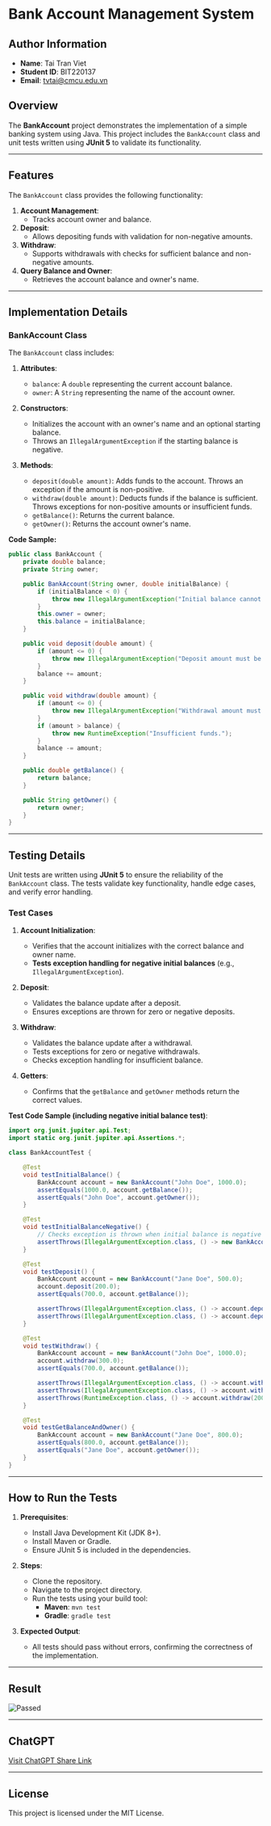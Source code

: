 # Bank Account Management System

## **Author Information**
- **Name**: Tai Tran Viet
- **Student ID**: BIT220137
- **Email**: tvtai@cmcu.edu.vn


## Overview

The **BankAccount** project demonstrates the implementation of a simple banking system using Java. This project includes the `BankAccount` class and unit tests written using **JUnit 5** to validate its functionality.

---

## Features

The `BankAccount` class provides the following functionality:
1. **Account Management**:
    - Tracks account owner and balance.
2. **Deposit**:
    - Allows depositing funds with validation for non-negative amounts.
3. **Withdraw**:
    - Supports withdrawals with checks for sufficient balance and non-negative amounts.
4. **Query Balance and Owner**:
    - Retrieves the account balance and owner's name.

---

## Implementation Details

### **BankAccount Class**

The `BankAccount` class includes:

1. **Attributes**:
    - `balance`: A `double` representing the current account balance.
    - `owner`: A `String` representing the name of the account owner.

2. **Constructors**:
    - Initializes the account with an owner's name and an optional starting balance.
    - Throws an `IllegalArgumentException` if the starting balance is negative.

3. **Methods**:
    - `deposit(double amount)`: Adds funds to the account. Throws an exception if the amount is non-positive.
    - `withdraw(double amount)`: Deducts funds if the balance is sufficient. Throws exceptions for non-positive amounts or insufficient funds.
    - `getBalance()`: Returns the current balance.
    - `getOwner()`: Returns the account owner's name.

**Code Sample:**
```java
public class BankAccount {
    private double balance;
    private String owner;

    public BankAccount(String owner, double initialBalance) {
        if (initialBalance < 0) {
            throw new IllegalArgumentException("Initial balance cannot be negative.");
        }
        this.owner = owner;
        this.balance = initialBalance;
    }

    public void deposit(double amount) {
        if (amount <= 0) {
            throw new IllegalArgumentException("Deposit amount must be positive.");
        }
        balance += amount;
    }

    public void withdraw(double amount) {
        if (amount <= 0) {
            throw new IllegalArgumentException("Withdrawal amount must be positive.");
        }
        if (amount > balance) {
            throw new RuntimeException("Insufficient funds.");
        }
        balance -= amount;
    }

    public double getBalance() {
        return balance;
    }

    public String getOwner() {
        return owner;
    }
}
```

---

## Testing Details

Unit tests are written using **JUnit 5** to ensure the reliability of the `BankAccount` class. The tests validate key functionality, handle edge cases, and verify error handling.

### **Test Cases**

1. **Account Initialization**:
   - Verifies that the account initializes with the correct balance and owner name.
   - **Tests exception handling for negative initial balances** (e.g., `IllegalArgumentException`).

2. **Deposit**:
   - Validates the balance update after a deposit.
   - Ensures exceptions are thrown for zero or negative deposits.

3. **Withdraw**:
   - Validates the balance update after a withdrawal.
   - Tests exceptions for zero or negative withdrawals.
   - Checks exception handling for insufficient balance.

4. **Getters**:
   - Confirms that the `getBalance` and `getOwner` methods return the correct values.

**Test Code Sample (including negative initial balance test)**:
```java
import org.junit.jupiter.api.Test;
import static org.junit.jupiter.api.Assertions.*;

class BankAccountTest {

    @Test
    void testInitialBalance() {
        BankAccount account = new BankAccount("John Doe", 1000.0);
        assertEquals(1000.0, account.getBalance());
        assertEquals("John Doe", account.getOwner());
    }

    @Test
    void testInitialBalanceNegative() {
        // Checks exception is thrown when initial balance is negative
        assertThrows(IllegalArgumentException.class, () -> new BankAccount("Invalid User", -500.0));
    }

    @Test
    void testDeposit() {
        BankAccount account = new BankAccount("Jane Doe", 500.0);
        account.deposit(200.0);
        assertEquals(700.0, account.getBalance());

        assertThrows(IllegalArgumentException.class, () -> account.deposit(0));
        assertThrows(IllegalArgumentException.class, () -> account.deposit(-100));
    }

    @Test
    void testWithdraw() {
        BankAccount account = new BankAccount("John Doe", 1000.0);
        account.withdraw(300.0);
        assertEquals(700.0, account.getBalance());

        assertThrows(IllegalArgumentException.class, () -> account.withdraw(0));
        assertThrows(IllegalArgumentException.class, () -> account.withdraw(-50));
        assertThrows(RuntimeException.class, () -> account.withdraw(2000));
    }

    @Test
    void testGetBalanceAndOwner() {
        BankAccount account = new BankAccount("Jane Doe", 800.0);
        assertEquals(800.0, account.getBalance());
        assertEquals("Jane Doe", account.getOwner());
    }
}
```

---

## How to Run the Tests

1. **Prerequisites**:
   - Install Java Development Kit (JDK 8+).
   - Install Maven or Gradle.
   - Ensure JUnit 5 is included in the dependencies.

2. **Steps**:
   - Clone the repository.
   - Navigate to the project directory.
   - Run the tests using your build tool:
      - **Maven**: `mvn test`
      - **Gradle**: `gradle test`

3. **Expected Output**:
   - All tests should pass without errors, confirming the correctness of the implementation.

---

## Result

![Passed](./assets/passed.png)

---

## ChatGPT

[Visit ChatGPT Share Link](https://chatgpt.com/share/677b5725-cb7c-8009-83a3-4936a84efeb8)

---

## License

This project is licensed under the MIT License.